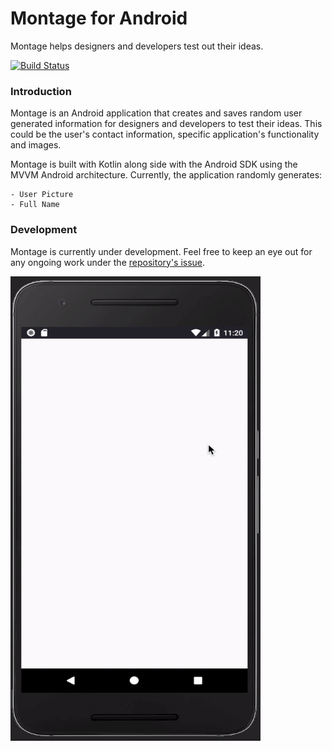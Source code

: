 # Montage for Android
Montage helps designers and developers test out their ideas.

[![Build Status](https://travis-ci.com/asadmansr/montage-android.svg?branch=master)](https://travis-ci.com/asadmansr/montage-android)

### Introduction
Montage is an Android application that creates and saves random user generated information for designers and developers to test their ideas. This could be the user's contact information, specific application's functionality and images.

Montage is built with Kotlin along side with the Android SDK using the MVVM Android architecture. Currently, the application randomly generates:

```
- User Picture
- Full Name
```

### Development
Montage is currently under development. Feel free to keep an eye out for any ongoing work under the [repository's issue](https://github.com/asadmansr/montage-android/issues).

<img src="demo.gif" width="400" height="743">
